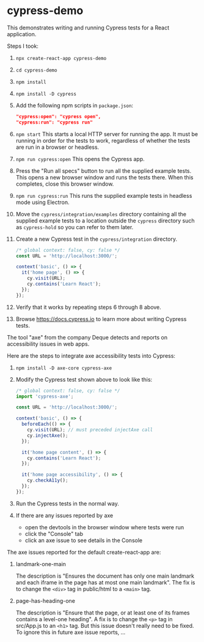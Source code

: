 # cypress-demo

This demonstrates writing and running Cypress tests for a React application.

Steps I took:

1. `npx create-react-app cypress-demo`

2. `cd cypress-demo`

3. `npm install`

4. `npm install -D cypress`

5. Add the following npm scripts in `package.json`:

   ```json
   "cypress:open": "cypress open",
   "cypress:run": "cypress run"
   ```

6. `npm start`
   This starts a local HTTP server for running the app.
   It must be running in order for the tests to work,
   regardless of whether the tests are run in a browser or headless.

7. `npm run cypress:open`
   This opens the Cypress app.

8. Press the "Run all specs" button to run all the supplied example tests.
   This opens a new browser window and runs the tests there.
   When this completes, close this browser window.

9. `npm run cypress:run`
   This runs the supplied example tests in headless mode using Electron.

10. Move the `cypress/integration/examples` directory
    containing all the supplied example tests
    to a location outside the `cypress` directory
    such as `cypress-hold` so you can refer to them later.

11. Create a new Cypress test in the `cypress/integration` directory.

    ```js
    /* global context: false, cy: false */
    const URL = 'http://localhost:3000/';

    context('basic', () => {
      it('home page', () => {
        cy.visit(URL);
        cy.contains('Learn React');
      });
    });
    ```

12. Verify that it works by repeating steps 6 through 8 above.

13. Browse <https://docs.cypress.io> to learn more about writing Cypress tests.

The tool "axe" from the company Deque
detects and reports on accessibility issues in web apps.

Here are the steps to integrate axe accessibility tests into Cypress:

1. `npm install -D axe-core cypress-axe`

2. Modify the Cypress test shown above to look like this:

   ```js
   /* global context: false, cy: false */
   import 'cypress-axe';

   const URL = 'http://localhost:3000/';

   context('basic', () => {
     beforeEach(() => {
       cy.visit(URL); // must preceded injectAxe call
       cy.injectAxe();
     });

     it('home page content', () => {
       cy.contains('Learn React');
     });

     it('home page accessibility', () => {
       cy.checkA11y();
     });
   });
   ```

3. Run the Cypress tests in the normal way.

4. If there are any issues reported by axe
   - open the devtools in the browser window where tests were run
   - click the "Console" tab
   - click an axe issue to see details in the Console

The axe issues reported for the default create-react-app are:

1. landmark-one-main

   The description is "Ensures the document has only one main landmark
   and each iframe in the page has at most one main landmark".
   The fix is to change the `<div>` tag in public/html to a `<main>` tag.

2. page-has-heading-one

   The description is "Ensure that the page, or at least
   one of its frames contains a level-one heading".
   A fix is to change the `<p>` tag in src/App.js to an `<h1>` tag.
   But this issue doesn't really need to be fixed.
   To ignore this in future axe issue reports, ...
